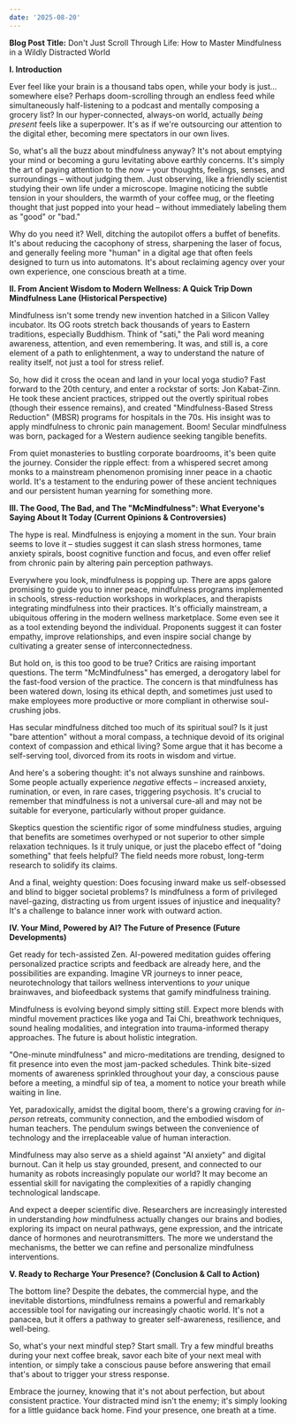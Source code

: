 ```yaml
---
date: '2025-08-20'
---
```

**Blog Post Title:** Don't Just Scroll Through Life: How to Master Mindfulness in a Wildly Distracted World

**I. Introduction**

Ever feel like your brain is a thousand tabs open, while your body is just... somewhere else? Perhaps doom-scrolling through an endless feed while simultaneously half-listening to a podcast and mentally composing a grocery list? In our hyper-connected, always-on world, actually *being present* feels like a superpower. It's as if we're outsourcing our attention to the digital ether, becoming mere spectators in our own lives.

So, what's all the buzz about mindfulness anyway? It's not about emptying your mind or becoming a guru levitating above earthly concerns. It's simply the art of paying attention to the *now* – your thoughts, feelings, senses, and surroundings – without judging them. Just observing, like a friendly scientist studying their own life under a microscope. Imagine noticing the subtle tension in your shoulders, the warmth of your coffee mug, or the fleeting thought that just popped into your head – without immediately labeling them as "good" or "bad."

Why do you need it? Well, ditching the autopilot offers a buffet of benefits. It's about reducing the cacophony of stress, sharpening the laser of focus, and generally feeling more "human" in a digital age that often feels designed to turn us into automatons. It's about reclaiming agency over your own experience, one conscious breath at a time.

**II. From Ancient Wisdom to Modern Wellness: A Quick Trip Down Mindfulness Lane (Historical Perspective)**

Mindfulness isn't some trendy new invention hatched in a Silicon Valley incubator. Its OG roots stretch back thousands of years to Eastern traditions, especially Buddhism. Think of "sati," the Pali word meaning awareness, attention, and even remembering. It was, and still is, a core element of a path to enlightenment, a way to understand the nature of reality itself, not just a tool for stress relief.

So, how did it cross the ocean and land in your local yoga studio? Fast forward to the 20th century, and enter a rockstar of sorts: Jon Kabat-Zinn. He took these ancient practices, stripped out the overtly spiritual robes (though their essence remains), and created "Mindfulness-Based Stress Reduction" (MBSR) programs for hospitals in the 70s. His insight was to apply mindfulness to chronic pain management. Boom\! Secular mindfulness was born, packaged for a Western audience seeking tangible benefits.

From quiet monasteries to bustling corporate boardrooms, it's been quite the journey. Consider the ripple effect: from a whispered secret among monks to a mainstream phenomenon promising inner peace in a chaotic world. It's a testament to the enduring power of these ancient techniques and our persistent human yearning for something more.

**III. The Good, The Bad, and The "McMindfulness": What Everyone's Saying About It Today (Current Opinions & Controversies)**

The hype is real. Mindfulness is enjoying a moment in the sun. Your brain seems to love it – studies suggest it can slash stress hormones, tame anxiety spirals, boost cognitive function and focus, and even offer relief from chronic pain by altering pain perception pathways.

Everywhere you look, mindfulness is popping up. There are apps galore promising to guide you to inner peace, mindfulness programs implemented in schools, stress-reduction workshops in workplaces, and therapists integrating mindfulness into their practices. It's officially mainstream, a ubiquitous offering in the modern wellness marketplace. Some even see it as a tool extending beyond the individual. Proponents suggest it can foster empathy, improve relationships, and even inspire social change by cultivating a greater sense of interconnectedness.

But hold on, is this too good to be true? Critics are raising important questions. The term "McMindfulness" has emerged, a derogatory label for the fast-food version of the practice. The concern is that mindfulness has been watered down, losing its ethical depth, and sometimes just used to make employees more productive or more compliant in otherwise soul-crushing jobs.

Has secular mindfulness ditched too much of its spiritual soul? Is it just "bare attention" without a moral compass, a technique devoid of its original context of compassion and ethical living? Some argue that it has become a self-serving tool, divorced from its roots in wisdom and virtue.

And here's a sobering thought: it's not always sunshine and rainbows. Some people actually experience *negative* effects – increased anxiety, rumination, or even, in rare cases, triggering psychosis. It's crucial to remember that mindfulness is not a universal cure-all and may not be suitable for everyone, particularly without proper guidance.

Skeptics question the scientific rigor of some mindfulness studies, arguing that benefits are sometimes overhyped or not superior to other simple relaxation techniques. Is it truly unique, or just the placebo effect of "doing something" that feels helpful? The field needs more robust, long-term research to solidify its claims.

And a final, weighty question: Does focusing inward make us self-obsessed and blind to bigger societal problems? Is mindfulness a form of privileged navel-gazing, distracting us from urgent issues of injustice and inequality? It's a challenge to balance inner work with outward action.

**IV. Your Mind, Powered by AI? The Future of Presence (Future Developments)**

Get ready for tech-assisted Zen. AI-powered meditation guides offering personalized practice scripts and feedback are already here, and the possibilities are expanding. Imagine VR journeys to inner peace, neurotechnology that tailors wellness interventions to *your* unique brainwaves, and biofeedback systems that gamify mindfulness training.

Mindfulness is evolving beyond simply sitting still. Expect more blends with mindful movement practices like yoga and Tai Chi, breathwork techniques, sound healing modalities, and integration into trauma-informed therapy approaches. The future is about holistic integration.

"One-minute mindfulness" and micro-meditations are trending, designed to fit presence into even the most jam-packed schedules. Think bite-sized moments of awareness sprinkled throughout your day, a conscious pause before a meeting, a mindful sip of tea, a moment to notice your breath while waiting in line.

Yet, paradoxically, amidst the digital boom, there's a growing craving for *in-person* retreats, community connection, and the embodied wisdom of human teachers. The pendulum swings between the convenience of technology and the irreplaceable value of human interaction.

Mindfulness may also serve as a shield against "AI anxiety" and digital burnout. Can it help us stay grounded, present, and connected to our humanity as robots increasingly populate our world? It may become an essential skill for navigating the complexities of a rapidly changing technological landscape.

And expect a deeper scientific dive. Researchers are increasingly interested in understanding *how* mindfulness actually changes our brains and bodies, exploring its impact on neural pathways, gene expression, and the intricate dance of hormones and neurotransmitters. The more we understand the mechanisms, the better we can refine and personalize mindfulness interventions.

**V. Ready to Recharge Your Presence? (Conclusion & Call to Action)**

The bottom line? Despite the debates, the commercial hype, and the inevitable distortions, mindfulness remains a powerful and remarkably accessible tool for navigating our increasingly chaotic world. It's not a panacea, but it offers a pathway to greater self-awareness, resilience, and well-being.

So, what's your next mindful step? Start small. Try a few mindful breaths during your next coffee break, savor each bite of your next meal with intention, or simply take a conscious pause before answering that email that's about to trigger your stress response.

Embrace the journey, knowing that it's not about perfection, but about consistent practice. Your distracted mind isn't the enemy; it's simply looking for a little guidance back home. Find your presence, one breath at a time.
